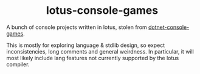 <h1 align="center">
    lotus-console-games
</h1>

A bunch of console projects written in lotus, stolen from [dotnet-console-games](https://github.com/ZacharyPatten/dotnet-console-games).

This is mostly for exploring language & stdlib design, so expect inconsistencies, long comments and general weirdness. In particular, it will most likely include lang features not currently supported by the lotus compiler.